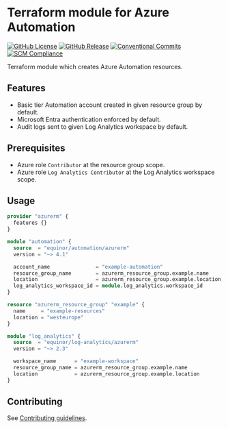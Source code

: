 # Terraform module for Azure Automation

[![GitHub License](https://img.shields.io/github/license/equinor/terraform-azurerm-automation)](https://github.com/equinor/terraform-azurerm-automation/blob/main/LICENSE)
[![GitHub Release](https://img.shields.io/github/v/release/equinor/terraform-azurerm-automation)](https://github.com/equinor/terraform-azurerm-automation/releases/latest)
[![Conventional Commits](https://img.shields.io/badge/Conventional%20Commits-1.0.0-%23FE5196?logo=conventionalcommits&logoColor=white)](https://conventionalcommits.org)
[![SCM Compliance](https://scm-compliance-api.radix.equinor.com/repos/equinor/terraform-azurerm-automation/badge)](https://developer.equinor.com/governance/scm-policy/)

Terraform module which creates Azure Automation resources.

## Features

- Basic tier Automation account created in given resource group by default.
- Microsoft Entra authentication enforced by default.
- Audit logs sent to given Log Analytics workspace by default.

## Prerequisites

- Azure role `Contributor` at the resource group scope.
- Azure role `Log Analytics Contributor` at the Log Analytics workspace scope.

## Usage

```terraform
provider "azurerm" {
  features {}
}

module "automation" {
  source  = "equinor/automation/azurerm"
  version = "~> 4.1"

  account_name               = "example-automation"
  resource_group_name        = azurerm_resource_group.example.name
  location                   = azurerm_resource_group.example.location
  log_analytics_workspace_id = module.log_analytics.workspace_id
}

resource "azurerm_resource_group" "example" {
  name     = "example-resources"
  location = "westeurope"
}

module "log_analytics" {
  source  = "equinor/log-analytics/azurerm"
  version = "~> 2.3"

  workspace_name      = "example-workspace"
  resource_group_name = azurerm_resource_group.example.name
  location            = azurerm_resource_group.example.location
}
```

## Contributing

See [Contributing guidelines](https://github.com/equinor/terraform-baseline/blob/main/CONTRIBUTING.md).
